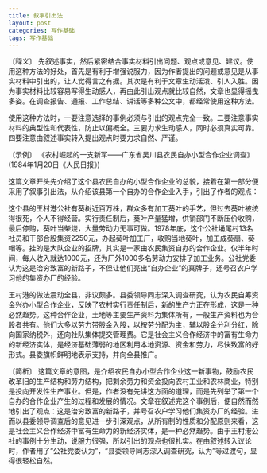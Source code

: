 ```yaml
---
title: 叙事引出法
layout: post
categories: 写作基础
tags: 写作基础
---
```


〔释义〕 先叙述事实，然后紧密结合事实材料引出问题、观点或意见、建议。使用这种方法的好处，首先是有利于增强说服力，因为作者提出的问题或意见是从事实材料中引出的，让人觉得言之有据。其次是有利于文章生动活泼、引人入胜。因为事实材料比较容易写得生动感人，再由此引出观点就比较自然，文章也显得摇曳多姿。在调查报告、通报、工作总结、讲话等多种公文中，都经常使用这种方法。

使用这种方法时，一要注意选择的事例必须与引出的观点完全一致。二要注意事实材料的典型性和代表性，防止以偏概全。三要力求生动感人，同时必须真实可靠。四要注意由叙述事实转入提出观点时要力求自然、严谨。

〔示例〕 《农村崛起的一支新军——广东省吴川县农民自办小型合作企业调查》(1984年1月20日《人民日报》)

这篇文章开头先介绍了这个县农民自办的小型合作企业的总貌，接着在第一部分便采用了叙事引出法，从介绍该县第一个自办的合作企业入手，引出了作者的观点：

这个县的王村港公社有葵树近百万株，群众多有加工葵叶的手艺，但过去葵叶被统得很死，个人不得经营。实行责任制后，葵叶产量猛增，供销部门不断压价收购，最后停购，葵叶当柴烧，大量劳动力无事可做。1978年底，这个公社埇尾村13名社员和干部合股集资2250元，办起葵叶加工厂，收购当地葵叶，加工成葵扇、葵帽等。挂的是大队企业的招牌，其实是一家由农民集资自办的合作企业。仅半年时间，每人收入就达1000元，还为厂外1000多名劳动力安排了加工业务。公社党委认为这是治穷致富的新路子，不但让他们亮出“自办企业”的真牌子，还号召农户学习他的集资办厂的经验。

王村港的做法震动全县，非议颇多。县委领导同志深入调查研究，认为农民自筹资金兴办小型合作企业，反映了农村实行责任制后，新的生产力正在形成，这是一种必然趋势。这种合作企业，土地等主要生产资料为集体所有，一般生产资料也为合股者共有。他们大多以劳力带股金入股，以按劳分配为主，辅以股金分利分红，除向国家纳税外，还向社队集体提交管理费。它是社会主义合作经济中的富有生命力的新经济实体，是经济基础薄弱的地区利用本地资源、资金和劳力，尽快致富的好形式。县委旗帜鲜明地表示支持，并向全县推广。

〔简析〕 这篇文章的意图，是介绍农民自办小型合作企业这一新事物，鼓励农民改革旧的生产结构和劳力结构，把剩余劳力和资金投向农村工业和农林商业，特别是投向开发性生产事业。但是，作者没有先讲这方面的道理，而是先列举了第一个自办的合作企业产生的过程和发展的情况。文章在叙述完这个事例后，便自然而然地引出了观点：这是治穷致富的新路子，并号召农户学习他们集资办厂的经验。进而以县委领导调查后的意见进一步引深观点，从所有制的性质和分配原则来看，这是社会主义合作经济中富有生命力的新经济实体，是一种必然趋势。由于王村港公社的事例十分生动，说服力很强，所以引出的观点也很扎实。在由叙述转入议论时，作者用了“公社党委认为”，“县委领导同志深入调查研究，认为”等过渡句，显得很轻松自然。 